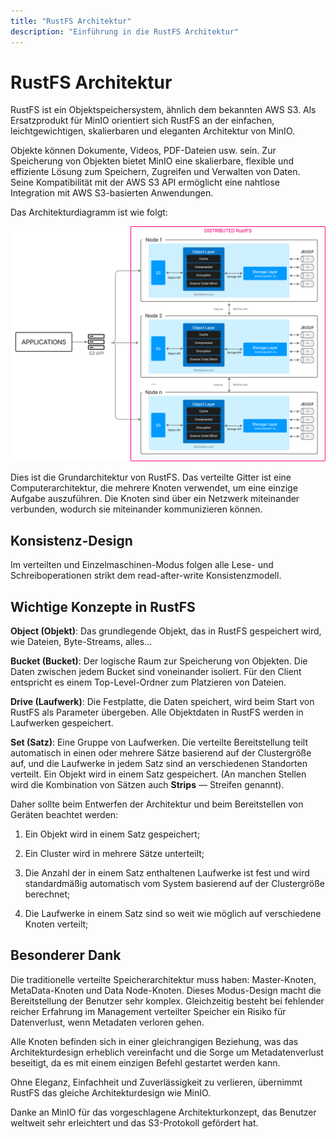 ```yaml
---
title: "RustFS Architektur"
description: "Einführung in die RustFS Architektur"
---
```


# RustFS Architektur

RustFS ist ein Objektspeichersystem, ähnlich dem bekannten AWS S3. Als Ersatzprodukt für MinIO orientiert sich RustFS an der einfachen, leichtgewichtigen, skalierbaren und eleganten Architektur von MinIO.

Objekte können Dokumente, Videos, PDF-Dateien usw. sein. Zur Speicherung von Objekten bietet MinIO eine skalierbare, flexible und effiziente Lösung zum Speichern, Zugreifen und Verwalten von Daten. Seine Kompatibilität mit der AWS S3 API ermöglicht eine nahtlose Integration mit AWS S3-basierten Anwendungen.

Das Architekturdiagramm ist wie folgt:

![RustFS Architekturdiagramm](./images/s2-1.png)

Dies ist die Grundarchitektur von RustFS. Das verteilte Gitter ist eine Computerarchitektur, die mehrere Knoten verwendet, um eine einzige Aufgabe auszuführen. Die Knoten sind über ein Netzwerk miteinander verbunden, wodurch sie miteinander kommunizieren können.

## Konsistenz-Design

Im verteilten und Einzelmaschinen-Modus folgen alle Lese- und Schreiboperationen strikt dem read-after-write Konsistenzmodell.

## Wichtige Konzepte in RustFS

**Object (Objekt)**: Das grundlegende Objekt, das in RustFS gespeichert wird, wie Dateien, Byte-Streams, alles...

**Bucket (Bucket)**: Der logische Raum zur Speicherung von Objekten. Die Daten zwischen jedem Bucket sind voneinander isoliert. Für den Client entspricht es einem Top-Level-Ordner zum Platzieren von Dateien.

**Drive (Laufwerk)**: Die Festplatte, die Daten speichert, wird beim Start von RustFS als Parameter übergeben. Alle Objektdaten in RustFS werden in Laufwerken gespeichert.

**Set (Satz)**: Eine Gruppe von Laufwerken. Die verteilte Bereitstellung teilt automatisch in einen oder mehrere Sätze basierend auf der Clustergröße auf, und die Laufwerke in jedem Satz sind an verschiedenen Standorten verteilt. Ein Objekt wird in einem Satz gespeichert. (An manchen Stellen wird die Kombination von Sätzen auch **Strips** — Streifen genannt).

Daher sollte beim Entwerfen der Architektur und beim Bereitstellen von Geräten beachtet werden:

1. Ein Objekt wird in einem Satz gespeichert;

2. Ein Cluster wird in mehrere Sätze unterteilt;

3. Die Anzahl der in einem Satz enthaltenen Laufwerke ist fest und wird standardmäßig automatisch vom System basierend auf der Clustergröße berechnet;

4. Die Laufwerke in einem Satz sind so weit wie möglich auf verschiedene Knoten verteilt;

## Besonderer Dank

Die traditionelle verteilte Speicherarchitektur muss haben: Master-Knoten, MetaData-Knoten und Data Node-Knoten. Dieses Modus-Design macht die Bereitstellung der Benutzer sehr komplex. Gleichzeitig besteht bei fehlender reicher Erfahrung im Management verteilter Speicher ein Risiko für Datenverlust, wenn Metadaten verloren gehen.

Alle Knoten befinden sich in einer gleichrangigen Beziehung, was das Architekturdesign erheblich vereinfacht und die Sorge um Metadatenverlust beseitigt, da es mit einem einzigen Befehl gestartet werden kann.

Ohne Eleganz, Einfachheit und Zuverlässigkeit zu verlieren, übernimmt RustFS das gleiche Architekturdesign wie MinIO.

Danke an MinIO für das vorgeschlagene Architekturkonzept, das Benutzer weltweit sehr erleichtert und das S3-Protokoll gefördert hat.